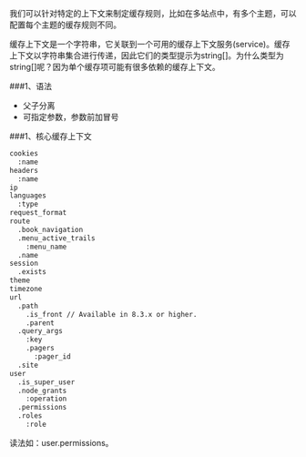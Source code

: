 我们可以针对特定的上下文来制定缓存规则，比如在多站点中，有多个主题，可以配置每个主题的缓存规则不同。

缓存上下文是一个字符串，它关联到一个可用的缓存上下文服务(service)。缓存上下文以字符串集合进行传递，因此它们的类型提示为string[]。为什么类型为string[]呢？因为单个缓存项可能有很多依赖的缓存上下文。

###1、语法
* 父子分离
* 可指定参数，参数前加冒号

###1、核心缓存上下文

```bash
cookies
  :name
headers
  :name
ip
languages
  :type
request_format
route
  .book_navigation
  .menu_active_trails
    :menu_name
  .name
session
  .exists
theme
timezone
url
  .path
    .is_front // Available in 8.3.x or higher.
    .parent
  .query_args
    :key
    .pagers
      :pager_id
  .site
user
  .is_super_user
  .node_grants
    :operation
  .permissions
  .roles
    :role
```
读法如：user.permissions。

